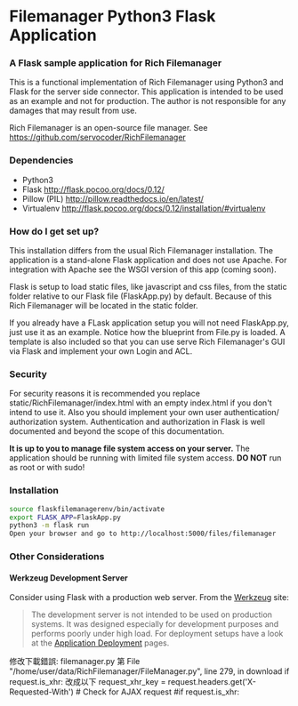 # Filemanager Python3 Flask Application #

### A Flask sample application for Rich Filemanager ###
This is a functional implementation of Rich Filemanager using Python3 and Flask for the server side connector. This application is intended to be used as an example and not for production. The author is not responsible for any damages that may result from use.

Rich Filemanager is an open-source file manager. See https://github.com/servocoder/RichFilemanager

### Dependencies ###
* Python3
* Flask http://flask.pocoo.org/docs/0.12/
* Pillow (PIL) http://pillow.readthedocs.io/en/latest/
* Virtualenv http://flask.pocoo.org/docs/0.12/installation/#virtualenv

### How do I get set up? ###

This installation differs from the usual Rich Filemanager installation. The application is a stand-alone Flask application and does not use Apache. For integration with Apache see the WSGI version of this app (coming soon).

Flask is setup to load static files, like javascript and css files, from the static folder relative to our Flask file (FlaskApp.py) by default. Because of this Rich Filemanager will be located in the static folder.

If you already have a FLask application setup you will not need FlaskApp.py, just use it as an example. Notice how the blueprint from File.py is loaded. A template is also included so that you can use serve Rich Filemanager's GUI via Flask and implement your own Login and ACL.

### Security ###

For security reasons it is recommended you replace static/RichFilemanager/index.html with an empty index.html if you don't intend to use it. Also you should implement your own user authentication/ authorization system. Authentication and authorization in Flask is well documented and beyond the scope of this documentation.

**It is up to you to manage file system access on your server.** The application should be running with limited file system access.  **DO NOT** run as root or with sudo!

### Installation ###
```bash
source flaskfilemanagerenv/bin/activate
export FLASK_APP=FlaskApp.py
python3 -m flask run
Open your browser and go to http://localhost:5000/files/filemanager
```

### Other Considerations ###

#### Werkzeug Development Server ####
Consider using Flask with a production web server.
From the [Werkzeug](http://werkzeug.pocoo.org/docs/0.14/serving/) site:
> The development server is not intended to be used on production systems. It was designed especially for development purposes and performs poorly under high load. For deployment setups have a look at the [Application Deployment](http://werkzeug.pocoo.org/docs/0.14/deployment/#deployment) pages.

修改下載錯誤:
filemanager.py 第
  File "/home/user/data/RichFilemanager/FileManager.py", line 279, in download
    if request.is_xhr:
改成以下
        request_xhr_key = request.headers.get('X-Requested-With')
        # Check for AJAX request
        #if request.is_xhr: